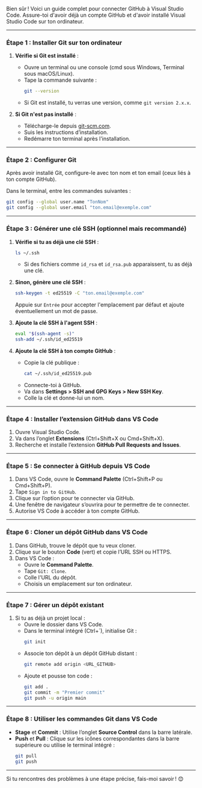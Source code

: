 Bien sûr ! Voici un guide complet pour connecter GitHub à Visual Studio Code. Assure-toi d'avoir déjà un compte GitHub et d'avoir installé Visual Studio Code sur ton ordinateur.

---

### **Étape 1 : Installer Git sur ton ordinateur**
1. **Vérifie si Git est installé** :
   - Ouvre un terminal ou une console (cmd sous Windows, Terminal sous macOS/Linux).
   - Tape la commande suivante :
     ```bash
     git --version
     ```
   - Si Git est installé, tu verras une version, comme `git version 2.x.x`.

2. **Si Git n'est pas installé** :
   - Télécharge-le depuis [git-scm.com](https://git-scm.com/).
   - Suis les instructions d’installation.
   - Redémarre ton terminal après l'installation.

---

### **Étape 2 : Configurer Git**
Après avoir installé Git, configure-le avec ton nom et ton email (ceux liés à ton compte GitHub).

Dans le terminal, entre les commandes suivantes :
```bash
git config --global user.name "TonNom"
git config --global user.email "ton.email@exemple.com"
```

---

### **Étape 3 : Générer une clé SSH (optionnel mais recommandé)**
1. **Vérifie si tu as déjà une clé SSH** :
   ```bash
   ls ~/.ssh
   ```
   - Si des fichiers comme `id_rsa` et `id_rsa.pub` apparaissent, tu as déjà une clé.

2. **Sinon, génère une clé SSH** :
   ```bash
   ssh-keygen -t ed25519 -C "ton.email@exemple.com"
   ```
   Appuie sur `Entrée` pour accepter l'emplacement par défaut et ajoute éventuellement un mot de passe.

3. **Ajoute la clé SSH à l'agent SSH** :
   ```bash
   eval "$(ssh-agent -s)"
   ssh-add ~/.ssh/id_ed25519
   ```

4. **Ajoute la clé SSH à ton compte GitHub** :
   - Copie la clé publique :
     ```bash
     cat ~/.ssh/id_ed25519.pub
     ```
   - Connecte-toi à GitHub.
   - Va dans **Settings > SSH and GPG Keys > New SSH Key**.
   - Colle la clé et donne-lui un nom.

---

### **Étape 4 : Installer l’extension GitHub dans VS Code**
1. Ouvre Visual Studio Code.
2. Va dans l’onglet **Extensions** (Ctrl+Shift+X ou Cmd+Shift+X).
3. Recherche et installe l’extension **GitHub Pull Requests and Issues**.

---

### **Étape 5 : Se connecter à GitHub depuis VS Code**
1. Dans VS Code, ouvre le **Command Palette** (Ctrl+Shift+P ou Cmd+Shift+P).
2. Tape `Sign in to GitHub`.
3. Clique sur l’option pour te connecter via GitHub.
4. Une fenêtre de navigateur s’ouvrira pour te permettre de te connecter.
5. Autorise VS Code à accéder à ton compte GitHub.

---

### **Étape 6 : Cloner un dépôt GitHub dans VS Code**
1. Dans GitHub, trouve le dépôt que tu veux cloner.
2. Clique sur le bouton **Code** (vert) et copie l’URL SSH ou HTTPS.
3. Dans VS Code :
   - Ouvre le **Command Palette**.
   - Tape `Git: Clone`.
   - Colle l'URL du dépôt.
   - Choisis un emplacement sur ton ordinateur.

---

### **Étape 7 : Gérer un dépôt existant**
1. Si tu as déjà un projet local :
   - Ouvre le dossier dans VS Code.
   - Dans le terminal intégré (Ctrl+`), initialise Git :
     ```bash
     git init
     ```
   - Associe ton dépôt à un dépôt GitHub distant :
     ```bash
     git remote add origin <URL_GITHUB>
     ```
   - Ajoute et pousse ton code :
     ```bash
     git add .
     git commit -m "Premier commit"
     git push -u origin main
     ```

---

### **Étape 8 : Utiliser les commandes Git dans VS Code**
- **Stage** et **Commit** : Utilise l’onglet **Source Control** dans la barre latérale.
- **Push** et **Pull** : Clique sur les icônes correspondantes dans la barre supérieure ou utilise le terminal intégré :
  ```bash
  git pull
  git push
  ```

---

Si tu rencontres des problèmes à une étape précise, fais-moi savoir ! 😊